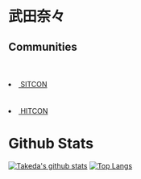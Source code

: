 # 武田奈々

## Communities
   <li><a href="https://sitcon.org/"><img height=50> SITCON </a></li>
   <li><a href="https://www.facebook.com/HITCON/"><img height=50> HITCON </a></li>
      
# Github Stats
[![Takeda's github stats](https://github-readme-stats.vercel.app/api?username=windware1203&show_icons=true&theme=cobalt)](https://github.com/windware1203/github-readme-stats)
[![Top Langs](https://github-readme-stats.vercel.app/api/top-langs/?username=windware1203&layout=compact&theme=buefy)](https://github.com/windware1203/github-readme-stats)
